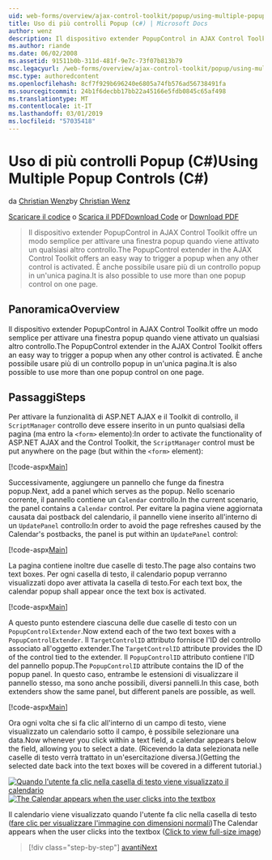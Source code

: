 ```yaml
---
uid: web-forms/overview/ajax-control-toolkit/popup/using-multiple-popup-controls-cs
title: Uso di più controlli Popup (c#) | Microsoft Docs
author: wenz
description: Il dispositivo extender PopupControl in AJAX Control Toolkit offre un modo semplice per attivare una finestra popup quando viene attivato un qualsiasi altro controllo. È anche possibile usare m...
ms.author: riande
ms.date: 06/02/2008
ms.assetid: 91511b0b-311d-481f-9e7c-73f07b813b79
msc.legacyurl: /web-forms/overview/ajax-control-toolkit/popup/using-multiple-popup-controls-cs
msc.type: authoredcontent
ms.openlocfilehash: 8cf7f929b696240e6805a74fb576ad56738491fa
ms.sourcegitcommit: 24b1f6decbb17bb22a45166e5fdb0845c65af498
ms.translationtype: MT
ms.contentlocale: it-IT
ms.lasthandoff: 03/01/2019
ms.locfileid: "57035418"
---
```

<a name="using-multiple-popup-controls-c"></a><span data-ttu-id="fbb8b-104">Uso di più controlli Popup (C#)</span><span class="sxs-lookup"><span data-stu-id="fbb8b-104">Using Multiple Popup Controls (C#)</span></span>
====================
<span data-ttu-id="fbb8b-105">da [Christian Wenz](https://github.com/wenz)</span><span class="sxs-lookup"><span data-stu-id="fbb8b-105">by [Christian Wenz](https://github.com/wenz)</span></span>

<span data-ttu-id="fbb8b-106">[Scaricare il codice](http://download.microsoft.com/download/9/3/f/93f8daea-bebd-4821-833b-95205389c7d0/PopupControl1.cs.zip) o [Scarica il PDF](http://download.microsoft.com/download/2/d/c/2dc10e34-6983-41d4-9c08-f78f5387d32b/popupcontrol1CS.pdf)</span><span class="sxs-lookup"><span data-stu-id="fbb8b-106">[Download Code](http://download.microsoft.com/download/9/3/f/93f8daea-bebd-4821-833b-95205389c7d0/PopupControl1.cs.zip) or [Download PDF](http://download.microsoft.com/download/2/d/c/2dc10e34-6983-41d4-9c08-f78f5387d32b/popupcontrol1CS.pdf)</span></span>

> <span data-ttu-id="fbb8b-107">Il dispositivo extender PopupControl in AJAX Control Toolkit offre un modo semplice per attivare una finestra popup quando viene attivato un qualsiasi altro controllo.</span><span class="sxs-lookup"><span data-stu-id="fbb8b-107">The PopupControl extender in the AJAX Control Toolkit offers an easy way to trigger a popup when any other control is activated.</span></span> <span data-ttu-id="fbb8b-108">È anche possibile usare più di un controllo popup in un'unica pagina.</span><span class="sxs-lookup"><span data-stu-id="fbb8b-108">It is also possible to use more than one popup control on one page.</span></span>


## <a name="overview"></a><span data-ttu-id="fbb8b-109">Panoramica</span><span class="sxs-lookup"><span data-stu-id="fbb8b-109">Overview</span></span>

<span data-ttu-id="fbb8b-110">Il dispositivo extender PopupControl in AJAX Control Toolkit offre un modo semplice per attivare una finestra popup quando viene attivato un qualsiasi altro controllo.</span><span class="sxs-lookup"><span data-stu-id="fbb8b-110">The PopupControl extender in the AJAX Control Toolkit offers an easy way to trigger a popup when any other control is activated.</span></span> <span data-ttu-id="fbb8b-111">È anche possibile usare più di un controllo popup in un'unica pagina.</span><span class="sxs-lookup"><span data-stu-id="fbb8b-111">It is also possible to use more than one popup control on one page.</span></span>

## <a name="steps"></a><span data-ttu-id="fbb8b-112">Passaggi</span><span class="sxs-lookup"><span data-stu-id="fbb8b-112">Steps</span></span>

<span data-ttu-id="fbb8b-113">Per attivare la funzionalità di ASP.NET AJAX e il Toolkit di controllo, il `ScriptManager` controllo deve essere inserito in un punto qualsiasi della pagina (ma entro la `<form>` elemento):</span><span class="sxs-lookup"><span data-stu-id="fbb8b-113">In order to activate the functionality of ASP.NET AJAX and the Control Toolkit, the `ScriptManager` control must be put anywhere on the page (but within the `<form>` element):</span></span>

[!code-aspx[Main](using-multiple-popup-controls-cs/samples/sample1.aspx)]

<span data-ttu-id="fbb8b-114">Successivamente, aggiungere un pannello che funge da finestra popup.</span><span class="sxs-lookup"><span data-stu-id="fbb8b-114">Next, add a panel which serves as the popup.</span></span> <span data-ttu-id="fbb8b-115">Nello scenario corrente, il pannello contiene un `Calendar` controllo.</span><span class="sxs-lookup"><span data-stu-id="fbb8b-115">In the current scenario, the panel contains a `Calendar` control.</span></span> <span data-ttu-id="fbb8b-116">Per evitare la pagina viene aggiornata causata dai postback del calendario, il pannello viene inserito all'interno di un `UpdatePanel` controllo:</span><span class="sxs-lookup"><span data-stu-id="fbb8b-116">In order to avoid the page refreshes caused by the Calendar's postbacks, the panel is put within an `UpdatePanel` control:</span></span>

[!code-aspx[Main](using-multiple-popup-controls-cs/samples/sample2.aspx)]

<span data-ttu-id="fbb8b-117">La pagina contiene inoltre due caselle di testo.</span><span class="sxs-lookup"><span data-stu-id="fbb8b-117">The page also contains two text boxes.</span></span> <span data-ttu-id="fbb8b-118">Per ogni casella di testo, il calendario popup verranno visualizzati dopo aver attivata la casella di testo.</span><span class="sxs-lookup"><span data-stu-id="fbb8b-118">For each text box, the calendar popup shall appear once the text box is activated.</span></span>

[!code-aspx[Main](using-multiple-popup-controls-cs/samples/sample3.aspx)]

<span data-ttu-id="fbb8b-119">A questo punto estendere ciascuna delle due caselle di testo con un `PopupControlExtender`.</span><span class="sxs-lookup"><span data-stu-id="fbb8b-119">Now extend each of the two text boxes with a `PopupControlExtender`.</span></span> <span data-ttu-id="fbb8b-120">Il `TargetControlID` attributo fornisce l'ID del controllo associato all'oggetto extender.</span><span class="sxs-lookup"><span data-stu-id="fbb8b-120">The `TargetControlID` attribute provides the ID of the control tied to the extender.</span></span> <span data-ttu-id="fbb8b-121">Il `PopupControlID` attributo contiene l'ID del pannello popup.</span><span class="sxs-lookup"><span data-stu-id="fbb8b-121">The `PopupControlID` attribute contains the ID of the popup panel.</span></span> <span data-ttu-id="fbb8b-122">In questo caso, entrambe le estensioni di visualizzare il pannello stesso, ma sono anche possibili, diversi pannelli.</span><span class="sxs-lookup"><span data-stu-id="fbb8b-122">In this case, both extenders show the same panel, but different panels are possible, as well.</span></span>

[!code-aspx[Main](using-multiple-popup-controls-cs/samples/sample4.aspx)]

<span data-ttu-id="fbb8b-123">Ora ogni volta che si fa clic all'interno di un campo di testo, viene visualizzato un calendario sotto il campo, è possibile selezionare una data.</span><span class="sxs-lookup"><span data-stu-id="fbb8b-123">Now whenever you click within a text field, a calendar appears below the field, allowing you to select a date.</span></span> <span data-ttu-id="fbb8b-124">(Ricevendo la data selezionata nelle caselle di testo verrà trattato in un'esercitazione diversa.)</span><span class="sxs-lookup"><span data-stu-id="fbb8b-124">(Getting the selected date back into the text boxes will be covered in a different tutorial.)</span></span>


<span data-ttu-id="fbb8b-125">[![Quando l'utente fa clic nella casella di testo viene visualizzato il calendario](using-multiple-popup-controls-cs/_static/image2.png)](using-multiple-popup-controls-cs/_static/image1.png)</span><span class="sxs-lookup"><span data-stu-id="fbb8b-125">[![The Calendar appears when the user clicks into the textbox](using-multiple-popup-controls-cs/_static/image2.png)](using-multiple-popup-controls-cs/_static/image1.png)</span></span>

<span data-ttu-id="fbb8b-126">Il calendario viene visualizzato quando l'utente fa clic nella casella di testo ([fare clic per visualizzare l'immagine con dimensioni normali](using-multiple-popup-controls-cs/_static/image3.png))</span><span class="sxs-lookup"><span data-stu-id="fbb8b-126">The Calendar appears when the user clicks into the textbox ([Click to view full-size image](using-multiple-popup-controls-cs/_static/image3.png))</span></span>

> [!div class="step-by-step"]
> [<span data-ttu-id="fbb8b-127">avanti</span><span class="sxs-lookup"><span data-stu-id="fbb8b-127">Next</span></span>](handling-postbacks-from-a-popup-control-with-an-updatepanel-cs.md)

